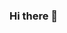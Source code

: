 ### Hi there 👋

<!--
**florestfox/florestfox** is a ✨ _special_ ✨ repository because its `README.md` (this file) appears on your GitHub profile.

Here are some ideas to get you started:

- 🔭 I’m currently working on nganggur
- 🌱 I’m currently learning one piece
- 👯 I’m looking to collaborate on ibal2420
- 🤔 I’m looking for help with tanya dulu
- 💬 Ask me about bug
- 📫 How to reach me: wa aja
- 😄 Pronouns: ...
- ⚡ Fun fact: ...
-->
